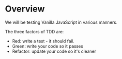 # Overview

We will be testing Vanilla JavaScript in various manners.

The three factors of TDD are:

* Red: write a test - it should fail.
* Green: write your code so it passes
* Refactor: update your code so it's cleaner